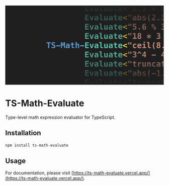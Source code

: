 ![TS-Math-Evaluate](https://raw.githubusercontent.com/dqbd/ts-math-evaluate/main/assets/cover.svg)

# TS-Math-Evaluate

Type-level math expression evaluator for TypeScript.

## Installation

```bash
npm install ts-math-evaluate
```

## Usage

For documentation, please visit [https://ts-math-evaluate.vercel.app/](https://ts-math-evaluate.vercel.app/).
